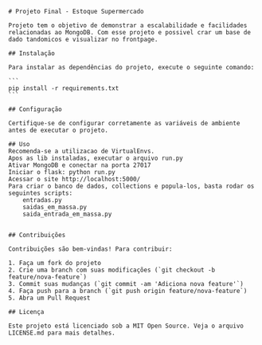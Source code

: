 
    # Projeto Final - Estoque Supermercado 

    Projeto tem o objetivo de demonstrar a escalabilidade e facilidades relacionadas ao MongoDB. Com esse projeto e possivel crar um base de dado tandomicos e visualizar no frontpage.

    ## Instalação

    Para instalar as dependências do projeto, execute o seguinte comando:

    ```
    pip install -r requirements.txt
    ```

    ## Configuração

    Certifique-se de configurar corretamente as variáveis de ambiente antes de executar o projeto.

    ## Uso
    Recomenda-se a utilizacao de VirtualEnvs.
    Apos as lib instaladas, executar o arquivo run.py
    Ativar MongoDB e conectar na porta 27017
    Iniciar o flask: python run.py
    Acessar o site http://localhost:5000/
    Para criar o banco de dados, collections e popula-los, basta rodar os seguintes scripts:
        entradas.py
        saidas_em_massa.py
        saida_entrada_em_massa.py

    
    ## Contribuições

    Contribuições são bem-vindas! Para contribuir:

    1. Faça um fork do projeto
    2. Crie uma branch com suas modificações (`git checkout -b feature/nova-feature`)
    3. Commit suas mudanças (`git commit -am 'Adiciona nova feature'`)
    4. Faça push para a branch (`git push origin feature/nova-feature`)
    5. Abra um Pull Request

    ## Licença

    Este projeto está licenciado sob a MIT Open Source. Veja o arquivo LICENSE.md para mais detalhes.
    